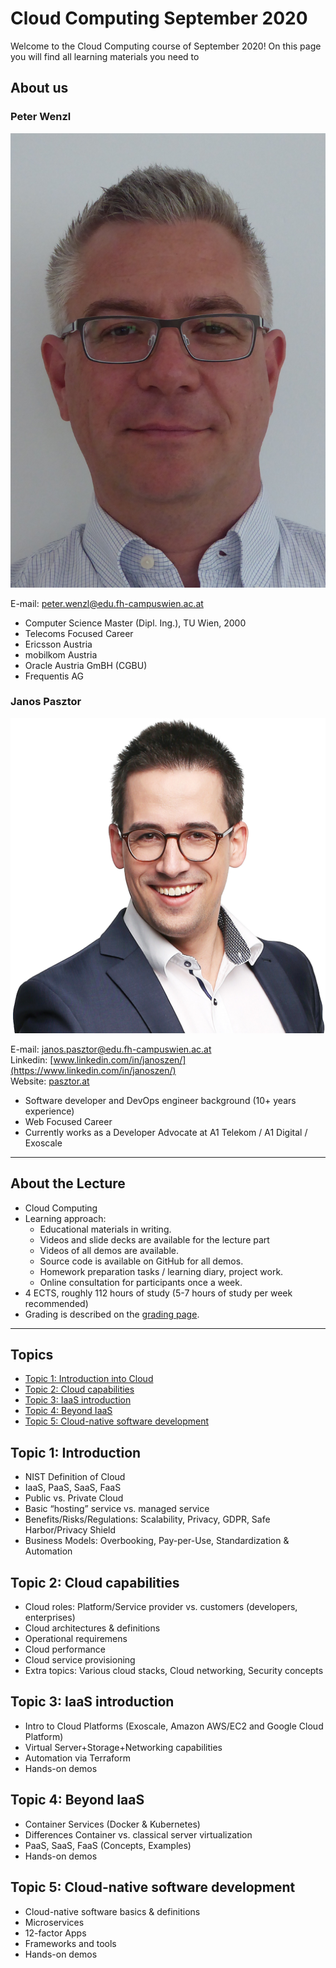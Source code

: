 # Cloud Computing September 2020

Welcome to the Cloud Computing course of September 2020! On this page you will find all learning
materials you need to

## About us

### Peter Wenzl

<aside>
<img src="peter-wenzl.jpg" alt="A photo of Peter Wenzl, a middle aged man with short gray hair and square glasses." />
</aside>

E-mail: [peter.wenzl@edu.fh-campuswien.ac.at](mailto:peter.wenzl@edu.fh-campuswien.ac.at)

- Computer Science Master (Dipl. Ing.), TU Wien, 2000
- Telecoms Focused Career
- Ericsson Austria
- mobilkom Austria
- Oracle Austria GmBH (CGBU)
- Frequentis AG

### Janos Pasztor

<aside>
<img src="janos-pasztor.png" alt="A photo of Janos Pasztor, a man in his thirties with short, dark brown hair and round glasses." />
</aside>

E-mail: [janos.pasztor@edu.fh-campuswien.ac.at](mailto:janos.pasztor@edu.fh-campuswien.ac.at) <br />
Linkedin: [www.linkedin.com/in/janoszen/](https://www.linkedin.com/in/janoszen/) <br />
Website: [pasztor.at](https://pasztor.at)

- Software developer and DevOps engineer background (10+ years experience)
- Web Focused Career
- Currently works as a Developer Advocate at A1 Telekom / A1 Digital / Exoscale

---

## About the Lecture

- Cloud Computing
- Learning approach:
  - Educational materials in writing.
  - Videos and slide decks are available for the lecture part
  - Videos of all demos are available.
  - Source code is available on GitHub for all demos.
  - Homework preparation tasks / learning diary, project work.
  - Online consultation for participants once a week.
- 4 ECTS, roughly 112 hours of study (5-7 hours of study per week recommended)
- Grading is described on the [grading page](course/grading/index.md).

---

## Topics

- [Topic 1: Introduction into Cloud](lectures/1-cloud-intro/index.md)
- [Topic 2: Cloud capabilities](lectures/2-capabilities/index.md)
- [Topic 3: IaaS introduction](lectures/3-iaas/index.md)
- [Topic 4: Beyond IaaS](lectures/4-xaas/index.md)
- [Topic 5: Cloud-native software development](lectures/5-cloud-native/index.md)

## Topic 1: Introduction

- NIST Definition of Cloud
- IaaS, PaaS, SaaS, FaaS
- Public vs. Private Cloud
- Basic “hosting” service vs. managed service
- Benefits/Risks/Regulations: Scalability, Privacy, GDPR, Safe Harbor/Privacy Shield
- Business Models: Overbooking, Pay-per-Use, Standardization & Automation

## Topic 2: Cloud capabilities

- Cloud roles: Platform/Service provider vs. customers (developers, enterprises)
- Cloud architectures & definitions
- Operational requiremens
- Cloud performance
- Cloud service provisioning
- Extra topics: Various cloud stacks, Cloud networking, Security concepts

## Topic 3: IaaS introduction

- Intro to Cloud Platforms (Exoscale, Amazon AWS/EC2 and Google Cloud Platform)
- Virtual Server+Storage+Networking capabilities
- Automation via Terraform
- Hands-on demos

## Topic 4: Beyond IaaS

- Container Services (Docker & Kubernetes)
- Differences Container vs. classical server virtualization
- PaaS, SaaS, FaaS (Concepts, Examples)
- Hands-on demos

## Topic 5: Cloud-native software development

- Cloud-native software basics & definitions
- Microservices
- 12-factor Apps
- Frameworks and tools
- Hands-on demos
